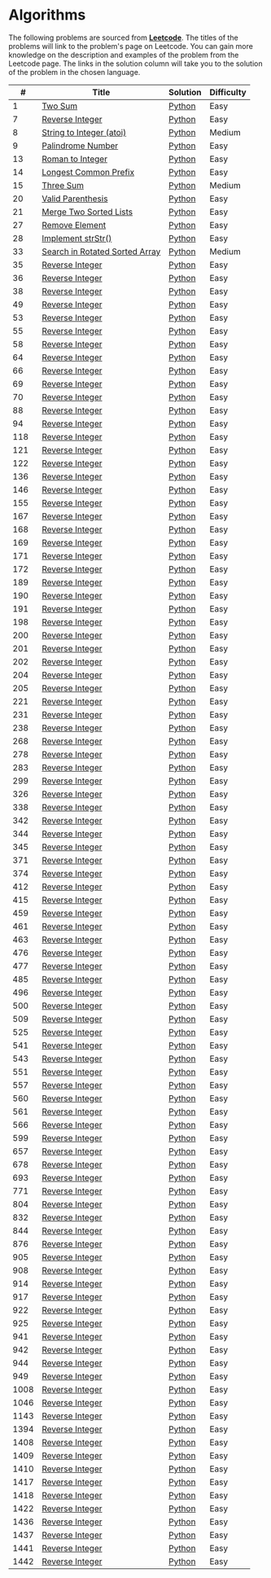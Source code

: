 # Algorithms
The following problems are sourced from [<b>Leetcode</b>](https://leetcode.com/). The titles of the problems will link to the problem's page on Leetcode. You can gain more knowledge on the description and examples of the problem from the Leetcode page. The links in the solution column will take you to the solution of the problem in the chosen language.

| <b>#</b> | <b>Title</b> | <b>Solution</b> | <b>Difficulty</b> |
| ------------- | ------------- | --- | --- |
| 1  | [Two Sum](https://leetcode.com/problems/two-sum/) | [Python](https://github.com/KushRabadia/Leetcode/blob/main/Algorithms/Two%20Sum)  | Easy |
| 7  | [Reverse Integer](https://leetcode.com/problems/reverse-integer/) | [Python](https://github.com/KushRabadia/Leetcode/blob/main/Algorithms/Reverse%20Integer) | Easy |
| 8  | [String to Integer (atoi)](https://leetcode.com/problems/string-to-integer-atoi/) | [Python](https://github.com/KushRabadia/Leetcode/blob/main/Algorithms/String%20to%20Integer%20(atoi))  | Medium |
| 9  | [Palindrome Number](https://leetcode.com/problems/palindrome-number/) | [Python](https://github.com/KushRabadia/Leetcode/blob/main/Algorithms/Palindrome%20Number)  | Easy |
| 13 | [Roman to Integer](https://leetcode.com/problems/roman-to-integer/) | [Python](https://github.com/KushRabadia/Leetcode/blob/main/Algorithms/Roman%20to%20Integer)  | Easy |
| 14 | [Longest Common Prefix](https://leetcode.com/problems/longest-common-prefix/) | [Python](https://github.com/KushRabadia/Leetcode/blob/main/Algorithms/Longest%20Common%20Prefix)  | Easy |
| 15 | [Three Sum](https://leetcode.com/problems/3sum/) | [Python](https://github.com/KushRabadia/Leetcode/blob/main/Algorithms/Three%20Sum)  | Medium |
| 20 | [Valid Parenthesis](https://leetcode.com/problems/valid-parenthesis/) | [Python](https://github.com/KushRabadia/Leetcode/blob/main/Algorithms/Valid%20Parenthesis)  | Easy |
| 21 | [Merge Two Sorted Lists](https://leetcode.com/problems/merge-two-sorted-lists/) | [Python](https://github.com/KushRabadia/Leetcode/blob/main/Algorithms/Merge%20Two%20Sorted%20Lists)  | Easy |
| 27 | [Remove Element](https://leetcode.com/problems/remove-element/) | [Python](https://github.com/KushRabadia/Leetcode/blob/main/Algorithms/Remove%20Element)  | Easy |
| 28 | [Implement strStr()](https://leetcode.com/problems/implement-strstr/) | [Python](https://github.com/KushRabadia/Leetcode/blob/main/Algorithms/Implement%20strStr())  | Easy |
| 33 | [Search in Rotated Sorted Array](https://leetcode.com/problems/search-in-rotated-sorted-array/) | [Python](https://github.com/KushRabadia/Leetcode/blob/main/Algorithms/Search%20in%20Rotated%20Sorted%20Array) | Medium |
| 35  | [Reverse Integer](https://leetcode.com/problems/reverse-integer/) | [Python](https://github.com/KushRabadia/Leetcode/blob/main/Algorithms/Reverse%20Integer) | Easy |
| 36 | [Reverse Integer](https://leetcode.com/problems/reverse-integer/) | [Python](https://github.com/KushRabadia/Leetcode/blob/main/Algorithms/Reverse%20Integer) | Easy |
| 38 | [Reverse Integer](https://leetcode.com/problems/reverse-integer/) | [Python](https://github.com/KushRabadia/Leetcode/blob/main/Algorithms/Reverse%20Integer) | Easy |
| 49 | [Reverse Integer](https://leetcode.com/problems/reverse-integer/) | [Python](https://github.com/KushRabadia/Leetcode/blob/main/Algorithms/Reverse%20Integer) | Easy |
| 53 | [Reverse Integer](https://leetcode.com/problems/reverse-integer/) | [Python](https://github.com/KushRabadia/Leetcode/blob/main/Algorithms/Reverse%20Integer) | Easy |
| 55 | [Reverse Integer](https://leetcode.com/problems/reverse-integer/) | [Python](https://github.com/KushRabadia/Leetcode/blob/main/Algorithms/Reverse%20Integer) | Easy |
| 58 | [Reverse Integer](https://leetcode.com/problems/reverse-integer/) | [Python](https://github.com/KushRabadia/Leetcode/blob/main/Algorithms/Reverse%20Integer) | Easy |
| 64 | [Reverse Integer](https://leetcode.com/problems/reverse-integer/) | [Python](https://github.com/KushRabadia/Leetcode/blob/main/Algorithms/Reverse%20Integer) | Easy |
| 66 | [Reverse Integer](https://leetcode.com/problems/reverse-integer/) | [Python](https://github.com/KushRabadia/Leetcode/blob/main/Algorithms/Reverse%20Integer) | Easy |
| 69 | [Reverse Integer](https://leetcode.com/problems/reverse-integer/) | [Python](https://github.com/KushRabadia/Leetcode/blob/main/Algorithms/Reverse%20Integer) | Easy |
| 70 | [Reverse Integer](https://leetcode.com/problems/reverse-integer/) | [Python](https://github.com/KushRabadia/Leetcode/blob/main/Algorithms/Reverse%20Integer) | Easy |
| 88 | [Reverse Integer](https://leetcode.com/problems/reverse-integer/) | [Python](https://github.com/KushRabadia/Leetcode/blob/main/Algorithms/Reverse%20Integer) | Easy |
| 94 | [Reverse Integer](https://leetcode.com/problems/reverse-integer/) | [Python](https://github.com/KushRabadia/Leetcode/blob/main/Algorithms/Reverse%20Integer) | Easy |
| 118 | [Reverse Integer](https://leetcode.com/problems/reverse-integer/) | [Python](https://github.com/KushRabadia/Leetcode/blob/main/Algorithms/Reverse%20Integer) | Easy |
| 121 | [Reverse Integer](https://leetcode.com/problems/reverse-integer/) | [Python](https://github.com/KushRabadia/Leetcode/blob/main/Algorithms/Reverse%20Integer) | Easy |
| 122 | [Reverse Integer](https://leetcode.com/problems/reverse-integer/) | [Python](https://github.com/KushRabadia/Leetcode/blob/main/Algorithms/Reverse%20Integer) | Easy |
| 136 | [Reverse Integer](https://leetcode.com/problems/reverse-integer/) | [Python](https://github.com/KushRabadia/Leetcode/blob/main/Algorithms/Reverse%20Integer) | Easy |
| 146 | [Reverse Integer](https://leetcode.com/problems/reverse-integer/) | [Python](https://github.com/KushRabadia/Leetcode/blob/main/Algorithms/Reverse%20Integer) | Easy |
| 155 | [Reverse Integer](https://leetcode.com/problems/reverse-integer/) | [Python](https://github.com/KushRabadia/Leetcode/blob/main/Algorithms/Reverse%20Integer) | Easy |
| 167 | [Reverse Integer](https://leetcode.com/problems/reverse-integer/) | [Python](https://github.com/KushRabadia/Leetcode/blob/main/Algorithms/Reverse%20Integer) | Easy |
| 168| [Reverse Integer](https://leetcode.com/problems/reverse-integer/) | [Python](https://github.com/KushRabadia/Leetcode/blob/main/Algorithms/Reverse%20Integer) | Easy|
| 169 | [Reverse Integer](https://leetcode.com/problems/reverse-integer/) | [Python](https://github.com/KushRabadia/Leetcode/blob/main/Algorithms/Reverse%20Integer) | Easy |
| 171 | [Reverse Integer](https://leetcode.com/problems/reverse-integer/) | [Python](https://github.com/KushRabadia/Leetcode/blob/main/Algorithms/Reverse%20Integer) | Easy |
| 172 | [Reverse Integer](https://leetcode.com/problems/reverse-integer/) | [Python](https://github.com/KushRabadia/Leetcode/blob/main/Algorithms/Reverse%20Integer) | Easy |
| 189 | [Reverse Integer](https://leetcode.com/problems/reverse-integer/) | [Python](https://github.com/KushRabadia/Leetcode/blob/main/Algorithms/Reverse%20Integer) | Easy |
| 190 | [Reverse Integer](https://leetcode.com/problems/reverse-integer/) | [Python](https://github.com/KushRabadia/Leetcode/blob/main/Algorithms/Reverse%20Integer) | Easy |
| 191 | [Reverse Integer](https://leetcode.com/problems/reverse-integer/) | [Python](https://github.com/KushRabadia/Leetcode/blob/main/Algorithms/Reverse%20Integer) | Easy |
| 198 | [Reverse Integer](https://leetcode.com/problems/reverse-integer/) | [Python](https://github.com/KushRabadia/Leetcode/blob/main/Algorithms/Reverse%20Integer) | Easy |
| 200 | [Reverse Integer](https://leetcode.com/problems/reverse-integer/) | [Python](https://github.com/KushRabadia/Leetcode/blob/main/Algorithms/Reverse%20Integer) | Easy |
| 201 | [Reverse Integer](https://leetcode.com/problems/reverse-integer/) | [Python](https://github.com/KushRabadia/Leetcode/blob/main/Algorithms/Reverse%20Integer) | Easy |
| 202 | [Reverse Integer](https://leetcode.com/problems/reverse-integer/) | [Python](https://github.com/KushRabadia/Leetcode/blob/main/Algorithms/Reverse%20Integer) | Easy |
| 204 | [Reverse Integer](https://leetcode.com/problems/reverse-integer/) | [Python](https://github.com/KushRabadia/Leetcode/blob/main/Algorithms/Reverse%20Integer) | Easy |
| 205 | [Reverse Integer](https://leetcode.com/problems/reverse-integer/) | [Python](https://github.com/KushRabadia/Leetcode/blob/main/Algorithms/Reverse%20Integer) | Easy |
| 221 | [Reverse Integer](https://leetcode.com/problems/reverse-integer/) | [Python](https://github.com/KushRabadia/Leetcode/blob/main/Algorithms/Reverse%20Integer) | Easy |
| 231 | [Reverse Integer](https://leetcode.com/problems/reverse-integer/) | [Python](https://github.com/KushRabadia/Leetcode/blob/main/Algorithms/Reverse%20Integer) | Easy |
| 238 | [Reverse Integer](https://leetcode.com/problems/reverse-integer/) | [Python](https://github.com/KushRabadia/Leetcode/blob/main/Algorithms/Reverse%20Integer) | Easy |
| 268 | [Reverse Integer](https://leetcode.com/problems/reverse-integer/) | [Python](https://github.com/KushRabadia/Leetcode/blob/main/Algorithms/Reverse%20Integer) | Easy |
| 278  | [Reverse Integer](https://leetcode.com/problems/reverse-integer/) | [Python](https://github.com/KushRabadia/Leetcode/blob/main/Algorithms/Reverse%20Integer) | Easy |
| 283  | [Reverse Integer](https://leetcode.com/problems/reverse-integer/) | [Python](https://github.com/KushRabadia/Leetcode/blob/main/Algorithms/Reverse%20Integer) | Easy |
| 299 | [Reverse Integer](https://leetcode.com/problems/reverse-integer/) | [Python](https://github.com/KushRabadia/Leetcode/blob/main/Algorithms/Reverse%20Integer) | Easy |
| 326 | [Reverse Integer](https://leetcode.com/problems/reverse-integer/) | [Python](https://github.com/KushRabadia/Leetcode/blob/main/Algorithms/Reverse%20Integer) | Easy |
| 338 | [Reverse Integer](https://leetcode.com/problems/reverse-integer/) | [Python](https://github.com/KushRabadia/Leetcode/blob/main/Algorithms/Reverse%20Integer) | Easy |
| 342 | [Reverse Integer](https://leetcode.com/problems/reverse-integer/) | [Python](https://github.com/KushRabadia/Leetcode/blob/main/Algorithms/Reverse%20Integer) | Easy |
| 344 | [Reverse Integer](https://leetcode.com/problems/reverse-integer/) | [Python](https://github.com/KushRabadia/Leetcode/blob/main/Algorithms/Reverse%20Integer) | Easy |
| 345 | [Reverse Integer](https://leetcode.com/problems/reverse-integer/) | [Python](https://github.com/KushRabadia/Leetcode/blob/main/Algorithms/Reverse%20Integer) | Easy |
| 371 | [Reverse Integer](https://leetcode.com/problems/reverse-integer/) | [Python](https://github.com/KushRabadia/Leetcode/blob/main/Algorithms/Reverse%20Integer) | Easy |
| 374 | [Reverse Integer](https://leetcode.com/problems/reverse-integer/) | [Python](https://github.com/KushRabadia/Leetcode/blob/main/Algorithms/Reverse%20Integer) | Easy |
| 412  | [Reverse Integer](https://leetcode.com/problems/reverse-integer/) | [Python](https://github.com/KushRabadia/Leetcode/blob/main/Algorithms/Reverse%20Integer) | Easy |
| 415 | [Reverse Integer](https://leetcode.com/problems/reverse-integer/) | [Python](https://github.com/KushRabadia/Leetcode/blob/main/Algorithms/Reverse%20Integer) | Easy |
| 459 | [Reverse Integer](https://leetcode.com/problems/reverse-integer/) | [Python](https://github.com/KushRabadia/Leetcode/blob/main/Algorithms/Reverse%20Integer) | Easy |
| 461 | [Reverse Integer](https://leetcode.com/problems/reverse-integer/) | [Python](https://github.com/KushRabadia/Leetcode/blob/main/Algorithms/Reverse%20Integer) | Easy |
| 463 | [Reverse Integer](https://leetcode.com/problems/reverse-integer/) | [Python](https://github.com/KushRabadia/Leetcode/blob/main/Algorithms/Reverse%20Integer) | Easy |
| 476 | [Reverse Integer](https://leetcode.com/problems/reverse-integer/) | [Python](https://github.com/KushRabadia/Leetcode/blob/main/Algorithms/Reverse%20Integer) | Easy |
| 477 | [Reverse Integer](https://leetcode.com/problems/reverse-integer/) | [Python](https://github.com/KushRabadia/Leetcode/blob/main/Algorithms/Reverse%20Integer) | Easy |
| 485 | [Reverse Integer](https://leetcode.com/problems/reverse-integer/) | [Python](https://github.com/KushRabadia/Leetcode/blob/main/Algorithms/Reverse%20Integer) | Easy |
| 496 | [Reverse Integer](https://leetcode.com/problems/reverse-integer/) | [Python](https://github.com/KushRabadia/Leetcode/blob/main/Algorithms/Reverse%20Integer) | Easy |
| 500 | [Reverse Integer](https://leetcode.com/problems/reverse-integer/) | [Python](https://github.com/KushRabadia/Leetcode/blob/main/Algorithms/Reverse%20Integer) | Easy |
| 509 | [Reverse Integer](https://leetcode.com/problems/reverse-integer/) | [Python](https://github.com/KushRabadia/Leetcode/blob/main/Algorithms/Reverse%20Integer) | Easy |
| 525 | [Reverse Integer](https://leetcode.com/problems/reverse-integer/) | [Python](https://github.com/KushRabadia/Leetcode/blob/main/Algorithms/Reverse%20Integer) | Easy |
| 541 | [Reverse Integer](https://leetcode.com/problems/reverse-integer/) | [Python](https://github.com/KushRabadia/Leetcode/blob/main/Algorithms/Reverse%20Integer) | Easy |
| 543 | [Reverse Integer](https://leetcode.com/problems/reverse-integer/) | [Python](https://github.com/KushRabadia/Leetcode/blob/main/Algorithms/Reverse%20Integer) | Easy |
| 551 | [Reverse Integer](https://leetcode.com/problems/reverse-integer/) | [Python](https://github.com/KushRabadia/Leetcode/blob/main/Algorithms/Reverse%20Integer) | Easy |
| 557 | [Reverse Integer](https://leetcode.com/problems/reverse-integer/) | [Python](https://github.com/KushRabadia/Leetcode/blob/main/Algorithms/Reverse%20Integer) | Easy |
| 560 | [Reverse Integer](https://leetcode.com/problems/reverse-integer/) | [Python](https://github.com/KushRabadia/Leetcode/blob/main/Algorithms/Reverse%20Integer) | Easy |
| 561 | [Reverse Integer](https://leetcode.com/problems/reverse-integer/) | [Python](https://github.com/KushRabadia/Leetcode/blob/main/Algorithms/Reverse%20Integer) | Easy |
| 566 | [Reverse Integer](https://leetcode.com/problems/reverse-integer/) | [Python](https://github.com/KushRabadia/Leetcode/blob/main/Algorithms/Reverse%20Integer) | Easy |
| 599 | [Reverse Integer](https://leetcode.com/problems/reverse-integer/) | [Python](https://github.com/KushRabadia/Leetcode/blob/main/Algorithms/Reverse%20Integer) | Easy |
| 657 | [Reverse Integer](https://leetcode.com/problems/reverse-integer/) | [Python](https://github.com/KushRabadia/Leetcode/blob/main/Algorithms/Reverse%20Integer) | Easy |
| 678 | [Reverse Integer](https://leetcode.com/problems/reverse-integer/) | [Python](https://github.com/KushRabadia/Leetcode/blob/main/Algorithms/Reverse%20Integer) | Easy |
| 693 | [Reverse Integer](https://leetcode.com/problems/reverse-integer/) | [Python](https://github.com/KushRabadia/Leetcode/blob/main/Algorithms/Reverse%20Integer) | Easy |
| 771 | [Reverse Integer](https://leetcode.com/problems/reverse-integer/) | [Python](https://github.com/KushRabadia/Leetcode/blob/main/Algorithms/Reverse%20Integer) | Easy |
| 804| [Reverse Integer](https://leetcode.com/problems/reverse-integer/) | [Python](https://github.com/KushRabadia/Leetcode/blob/main/Algorithms/Reverse%20Integer) | Easy |
| 832 | [Reverse Integer](https://leetcode.com/problems/reverse-integer/) | [Python](https://github.com/KushRabadia/Leetcode/blob/main/Algorithms/Reverse%20Integer) | Easy |
| 844 | [Reverse Integer](https://leetcode.com/problems/reverse-integer/) | [Python](https://github.com/KushRabadia/Leetcode/blob/main/Algorithms/Reverse%20Integer) | Easy |
| 876 | [Reverse Integer](https://leetcode.com/problems/reverse-integer/) | [Python](https://github.com/KushRabadia/Leetcode/blob/main/Algorithms/Reverse%20Integer) | Easy |
| 905 | [Reverse Integer](https://leetcode.com/problems/reverse-integer/) | [Python](https://github.com/KushRabadia/Leetcode/blob/main/Algorithms/Reverse%20Integer) | Easy |
| 908 | [Reverse Integer](https://leetcode.com/problems/reverse-integer/) | [Python](https://github.com/KushRabadia/Leetcode/blob/main/Algorithms/Reverse%20Integer) | Easy |
| 914 | [Reverse Integer](https://leetcode.com/problems/reverse-integer/) | [Python](https://github.com/KushRabadia/Leetcode/blob/main/Algorithms/Reverse%20Integer) | Easy |
| 917 | [Reverse Integer](https://leetcode.com/problems/reverse-integer/) | [Python](https://github.com/KushRabadia/Leetcode/blob/main/Algorithms/Reverse%20Integer) | Easy |
| 922| [Reverse Integer](https://leetcode.com/problems/reverse-integer/) | [Python](https://github.com/KushRabadia/Leetcode/blob/main/Algorithms/Reverse%20Integer) | Easy |
| 925| [Reverse Integer](https://leetcode.com/problems/reverse-integer/) | [Python](https://github.com/KushRabadia/Leetcode/blob/main/Algorithms/Reverse%20Integer) | Easy |
| 941 | [Reverse Integer](https://leetcode.com/problems/reverse-integer/) | [Python](https://github.com/KushRabadia/Leetcode/blob/main/Algorithms/Reverse%20Integer) | Easy |
| 942 | [Reverse Integer](https://leetcode.com/problems/reverse-integer/) | [Python](https://github.com/KushRabadia/Leetcode/blob/main/Algorithms/Reverse%20Integer) | Easy |
| 944 | [Reverse Integer](https://leetcode.com/problems/reverse-integer/) | [Python](https://github.com/KushRabadia/Leetcode/blob/main/Algorithms/Reverse%20Integer) | Easy |
| 949 | [Reverse Integer](https://leetcode.com/problems/reverse-integer/) | [Python](https://github.com/KushRabadia/Leetcode/blob/main/Algorithms/Reverse%20Integer) | Easy |
| 1008 | [Reverse Integer](https://leetcode.com/problems/reverse-integer/) | [Python](https://github.com/KushRabadia/Leetcode/blob/main/Algorithms/Reverse%20Integer) | Easy |
| 1046 | [Reverse Integer](https://leetcode.com/problems/reverse-integer/) | [Python](https://github.com/KushRabadia/Leetcode/blob/main/Algorithms/Reverse%20Integer) | Easy |
| 1143 | [Reverse Integer](https://leetcode.com/problems/reverse-integer/) | [Python](https://github.com/KushRabadia/Leetcode/blob/main/Algorithms/Reverse%20Integer) | Easy |
| 1394 | [Reverse Integer](https://leetcode.com/problems/reverse-integer/) | [Python](https://github.com/KushRabadia/Leetcode/blob/main/Algorithms/Reverse%20Integer) | Easy |
| 1408 | [Reverse Integer](https://leetcode.com/problems/reverse-integer/) | [Python](https://github.com/KushRabadia/Leetcode/blob/main/Algorithms/Reverse%20Integer) | Easy |
| 1409 | [Reverse Integer](https://leetcode.com/problems/reverse-integer/) | [Python](https://github.com/KushRabadia/Leetcode/blob/main/Algorithms/Reverse%20Integer) | Easy |
| 1410 | [Reverse Integer](https://leetcode.com/problems/reverse-integer/) | [Python](https://github.com/KushRabadia/Leetcode/blob/main/Algorithms/Reverse%20Integer) | Easy |
| 1417 | [Reverse Integer](https://leetcode.com/problems/reverse-integer/) | [Python](https://github.com/KushRabadia/Leetcode/blob/main/Algorithms/Reverse%20Integer) | Easy |
| 1418 | [Reverse Integer](https://leetcode.com/problems/reverse-integer/) | [Python](https://github.com/KushRabadia/Leetcode/blob/main/Algorithms/Reverse%20Integer) | Easy |
| 1422 | [Reverse Integer](https://leetcode.com/problems/reverse-integer/) | [Python](https://github.com/KushRabadia/Leetcode/blob/main/Algorithms/Reverse%20Integer) | Easy |
| 1436 | [Reverse Integer](https://leetcode.com/problems/reverse-integer/) | [Python](https://github.com/KushRabadia/Leetcode/blob/main/Algorithms/Reverse%20Integer) | Easy |
| 1437 | [Reverse Integer](https://leetcode.com/problems/reverse-integer/) | [Python](https://github.com/KushRabadia/Leetcode/blob/main/Algorithms/Reverse%20Integer) | Easy |
| 1441 | [Reverse Integer](https://leetcode.com/problems/reverse-integer/) | [Python](https://github.com/KushRabadia/Leetcode/blob/main/Algorithms/Reverse%20Integer) | Easy |
| 1442 | [Reverse Integer](https://leetcode.com/problems/reverse-integer/) | [Python](https://github.com/KushRabadia/Leetcode/blob/main/Algorithms/Reverse%20Integer) | Easy |
